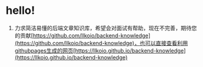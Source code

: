 <h1>hello!</h1>

1. 力求简洁易懂的后端文章知识库，希望会对面试有帮助，现在不完善，期待您的贡献[https://github.com/llkoio/backend-knowledge](https://github.com/llkoio/backend-knowledge)，也可以直接查看利用githubpages生成的网页[https://llkoio.github.io/backend-knowledge](https://llkoio.github.io/backend-knowledge)